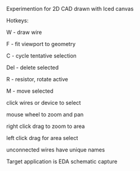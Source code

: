 Experimention for 2D CAD drawn with Iced canvas

Hotkeys: 

W - draw wire

F - fit viewport to geometry

C - cycle tentative selection

Del - delete selected

R - resistor, rotate active

M - move selected


click wires or device to select

mouse wheel to zoom and pan

right click drag to zoom to area

left click drag for area select

unconnected wires have unique names


Target application is EDA schematic capture

